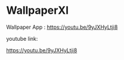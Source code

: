 # WallpaperXl
Wallpaper App : https://youtu.be/9yJXHyLtji8

youtube link:

https://youtu.be/9yJXHyLtji8
